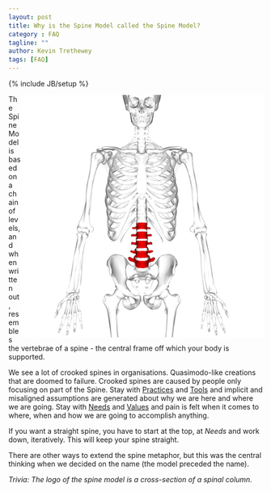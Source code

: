 ```yaml
---
layout: post
title: Why is the Spine Model called the Spine Model?
category : FAQ
tagline: ""
author: Kevin Trethewey
tags: [FAQ]
---
```

{% include JB/setup %}

<img align="right" alt="Spinal Column" src="/assets/images/spinalcolumn.png" style="max-width: 100%;" />

The Spine Model is based on a chain of levels, and when written out, resembles the vertebrae of a spine - the central frame off which your body is supported.

We see a lot of crooked spines in organisations. Quasimodo-like creations that are doomed to failure. Crooked spines are caused by people only focusing on part of the Spine. Stay with [Practices](/practices.html) and [Tools](/tools.html) and implicit and misaligned assumptions are generated about why we are here and where we are going. Stay with [Needs](/needs.html) and [Values](/values.html) and pain is felt when it comes to where, when and how we are going to accomplish anything.

If you want a straight spine, you have to start at the top, at *Needs* and work down, iteratively. This will keep your spine straight.

There are other ways to extend the spine metaphor, but this was the central thinking when we decided on the name (the model preceded the name).

*Trivia: The logo of the spine model is a cross-section of a spinal column.*
